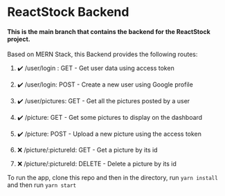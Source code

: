 # ReactStock Backend

#### This is the main branch that contains the backend for the ReactStock project.

Based on MERN Stack, this Backend provides the following routes:

1. :heavy_check_mark: /user/login : GET - Get user data using access token

2. :heavy_check_mark: /user/login: POST - Create a new user using Google profile

3. :heavy_check_mark: /user/pictures: GET - Get all the pictures posted by a user

4. :heavy_check_mark: /picture: GET - Get some pictures to display on the dashboard

5. :heavy_check_mark: /picture: POST - Upload a new picture using the access token

6. :x: /picture/:pictureId: GET - Get a picture by its id

7. :x: /picture/:pictureId: DELETE - Delete a picture by its id

To run the app, clone this repo and then in the directory, run `yarn install` and then run `yarn start`